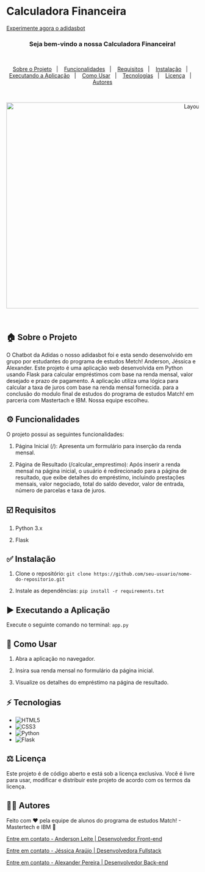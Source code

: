 # Calculadora Financeira

[Experimente agora o adidasbot](https://calculadora-financeira-python.vercel.app/)

<h3 align="center">
  Seja bem-vindo a nossa Calculadora Financeira!
</h3>

<br>

<p align="center">
  <a href="#house-sobre-o-projeto">Sobre o Projeto</a>&nbsp;&nbsp;&nbsp;|&nbsp;&nbsp;&nbsp;
  <a href="#gear-funcionalidades">Funcionalidades</a>&nbsp;&nbsp;&nbsp;|&nbsp;&nbsp;&nbsp;
  <a href="#ballot_box_with_check-requisitos">Requisitos</a>&nbsp;&nbsp;&nbsp;|&nbsp;&nbsp;&nbsp;
  <a href="#white_check_mark-instalação">Instalação</a>&nbsp;&nbsp;&nbsp;|&nbsp;&nbsp;&nbsp;
  <a href="#arrow_forward-executando-a-aplicação">Executando a Aplicação</a>&nbsp;&nbsp;&nbsp;|&nbsp;&nbsp;&nbsp;
  <a href="#open_book-como-usar">Como Usar</a>&nbsp;&nbsp;&nbsp;|&nbsp;&nbsp;&nbsp;
  <a href="#zap-tecnologias">Tecnologias</a>&nbsp;&nbsp;&nbsp;|&nbsp;&nbsp;&nbsp;
  <a href="#balance_scale-licença">Licença</a>&nbsp;&nbsp;&nbsp;|&nbsp;&nbsp;&nbsp;
  <a href="#man_technologist-autores">Autores</a>
</p>

<br>

<p align="center">
  <img width="960" height="540" alt="Layout" src="./img/demo/demo-projeto.gif">
</p>
<br>

## :house: Sobre o Projeto

O Chatbot da Adidas o nosso adidasbot foi e esta sendo desenvolvido em grupo por estudantes do programa de estudos Metch! Anderson, Jéssica e Alexander. Este projeto é uma aplicação web desenvolvida em Python usando Flask para calcular empréstimos com base na renda mensal, valor desejado e prazo de pagamento. A aplicação utiliza uma lógica para calcular a taxa de juros com base na renda mensal fornecida. para a conclusão do modulo final de estudos do programa de estudos Match! em parceria com Mastertach e IBM. Nossa equipe escolheu.

## :gear: Funcionalidades

O projeto possui as seguintes funcionalidades:

1. Página Inicial (/): Apresenta um formulário para inserção da renda mensal.

2. Página de Resultado (/calcular_emprestimo): Após inserir a renda mensal na página inicial, o usuário é redirecionado para a página de resultado, que exibe detalhes do empréstimo, incluindo prestações mensais, valor negociado, total do saldo devedor, valor de entrada, número de parcelas e taxa de juros.

## :ballot_box_with_check: Requisitos

1. Python 3.x

2. Flask

## :white_check_mark: Instalação

1. Clone o repositório:
`git clone https://github.com/seu-usuario/nome-do-repositorio.git`

2. Instale as dependências:
`pip install -r requirements.txt`

## :arrow_forward: Executando a Aplicação
Execute o seguinte comando no terminal:
`app.py`

## :open_book: Como Usar

1. Abra a aplicação no navegador.

2. Insira sua renda mensal no formulário da página inicial.

3. Visualize os detalhes do empréstimo na página de resultado.

## :zap: Tecnologias

- ![HTML5](https://img.shields.io/badge/-HTML5-E34F26?style=flat-the-badge&logo=html5&logoColor=white)
- ![CSS3](https://img.shields.io/badge/-CSS3-1572B6?style=flat-the-badge&logo=css3)
- ![Python](https://img.shields.io/badge/Python-3776AB?style=flat-badge&logo=python&logoColor=white)
- ![Flask](https://img.shields.io/badge/Flask-000000?style=flat-badge&logo=flask&logoColor=white)
  
## :balance_scale: Licença

Este projeto é de código aberto e está sob a licença exclusiva. Você é livre para usar, modificar e distribuir este projeto de acordo com os termos da licença.

## :man_technologist: Autores

Feito com ♥ pela equipe de alunos do programa de estudos Match! - Mastertech e IBM :wave:

[Entre em contato - Anderson Leite | Desenvolvedor Front-end](https://www.linkedin.com/in/andersondiasleite/)

[Entre em contato - Jéssica Araújo | Desenvolvedora Fullstack](https://www.linkedin.com/in/jessica-araujo90/)

[Entre em contato - Alexander Pereira | Desenvolvedor Back-end](https://www.linkedin.com/in/alexnderp/)


